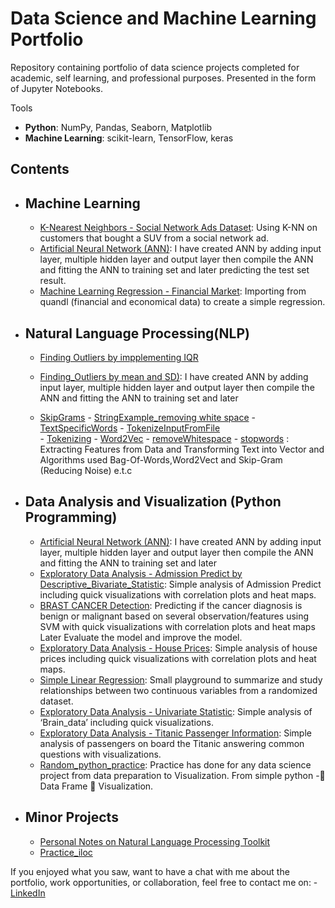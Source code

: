 # Data Science and Machine Learning Portfolio
Repository containing portfolio of data science projects completed for academic, self learning, and professional purposes. Presented in the form of Jupyter Notebooks.

Tools
  - **Python**: NumPy, Pandas, Seaborn, Matplotlib
  - **Machine Learning**: scikit-learn, TensorFlow, keras

## Contents
- ## Machine Learning
    - [K-Nearest Neighbors - Social Network Ads Dataset](https://github.com/Tanmay2008/Data_Science_Portfolio/blob/master/K_Nearest_Neighbors/K-Nearest%20Neighbors%20On%20Social%20Network%20Ads.ipynb): Using K-NN on customers that bought a SUV from a social network ad.
     - [Artificial Neural Network (ANN)](https://github.com/Tanmay2008/Data_Science_Portfolio/blob/master/ANN.ipynb): I have created ANN by adding input layer, multiple hidden layer and output layer then compile the ANN and fitting the ANN to training set and later predicting the test set result.
     - [Machine Learning Regression - Financial Market](https://github.com/Tanmay2008/Data_Science_Portfolio/blob/master/Regression%20-%20Machine%20Learning.ipynb): Importing from quandl (financial and economical data) to create a simple regression.
     
 - ## Natural Language Processing(NLP)
    - [Finding Outliers by impplementing IQR](https://github.com/Tanmay2008/Data_Science_Portfolio/blob/master/NLP_Cleaning%20%26%20Preprocessing%20Text%20Data/Finding%20Outliers%20by%20impplementing%20IQR.py)
    
     - [Finding_Outliers by mean and SD)](https://github.com/Tanmay2008/Data_Science_Portfolio/blob/master/NLP_Cleaning%20%26%20Preprocessing%20Text%20Data/Finding_Outliers%20by%20mean%20and%20SD.py): I have created ANN by adding input layer, multiple hidden layer and output layer then compile the ANN and fitting the ANN to training set and later 
      - [SkipGrams](https://github.com/Tanmay2008/Data_Science_Portfolio/blob/master/NLP_Cleaning%20%26%20Preprocessing%20Text%20Data/SkipGrams.py)
       - [StringExample_removing white space](https://github.com/Tanmay2008/Data_Science_Portfolio/blob/master/NLP_Cleaning%20%26%20Preprocessing%20Text%20Data/StringExample_removing%20white%20space.py)
       - [TextSpecificWords](https://github.com/Tanmay2008/Data_Science_Portfolio/blob/master/NLP_Cleaning%20%26%20Preprocessing%20Text%20Data/TextSpecificWords.py)
       - [TokenizeInputFromFile](https://github.com/Tanmay2008/Data_Science_Portfolio/blob/master/NLP_Cleaning%20%26%20Preprocessing%20Text%20Data/Tokenizing.py)   
       - [Tokenizing](https://github.com/Tanmay2008/Data_Science_Portfolio/blob/master/NLP_Cleaning%20%26%20Preprocessing%20Text%20Data/Tokenizing.py)
       - [Word2Vec](https://github.com/Tanmay2008/Data_Science_Portfolio/blob/master/NLP_Cleaning%20%26%20Preprocessing%20Text%20Data/Word2Vec.py)
       - [removeWhitespace](https://github.com/Tanmay2008/Data_Science_Portfolio/blob/master/NLP_Cleaning%20%26%20Preprocessing%20Text%20Data/removeWhitespace.py)
       - [stopwords](https://github.com/Tanmay2008/Data_Science_Portfolio/blob/master/NLP_Cleaning%20%26%20Preprocessing%20Text%20Data/stopwords.py) :
       Extracting Features from Data and Transforming Text into Vector and Algorithms used Bag-Of-Words,Word2Vect and Skip-Gram (Reducing Noise) e.t.c
  
- ## Data Analysis and Visualization (Python Programming)
     - [Artificial Neural Network (ANN)](https://github.com/Tanmay2008/Data_Science_Portfolio/blob/master/ANN.ipynb): I have created ANN by adding input layer, multiple hidden layer and output layer then compile the ANN and fitting the ANN to training set and later 
    - [Exploratory Data Analysis - Admission Predict by Descriptive_Bivariate_Statistic](https://github.com/Tanmay2008/Data_Science_Portfolio/blob/master/Admission%20Predict%20by%20Descriptive_Bivariate_Statistics.ipynb): Simple analysis of Admission Predict including quick visualizations with correlation plots and heat maps.
    - [BRAST CANCER Detection](https://github.com/Tanmay2008/Data_Science_Portfolio/blob/master/Breast%20Cancer%20Detection_SVM.ipynb): Predicting if the cancer diagnosis is benign or malignant based on several observation/features using SVM with quick visualizations with correlation plots and heat maps Later Evaluate the model and improve the model.
     - [Exploratory Data Analysis - House Prices](https://github.com/Tanmay2008/Data_Science_Portfolio/blob/master/Exploratory%20Data%20Analysis%20of%20House%20Prices.ipynb): Simple analysis of house prices including quick visualizations with correlation plots and heat maps.
   - [Simple Linear Regression](https://github.com/Tanmay2008/Data_Science_Portfolio/blob/master/Simple%20Linear%20Regression.ipynb): Small playground to summarize and study relationships between two continuous variables from a randomized dataset. 
   - [Exploratory Data Analysis - Univariate Statistic](https://github.com/Tanmay2008/Data_Science_Portfolio/blob/master/Univariate%20Statistics.ipynb): Simple analysis of ‘Brain_data’ including quick visualizations.  
    - [Exploratory Data Analysis - Titanic Passenger Information](https://github.com/Tanmay2008/Data_Science_Portfolio/blob/master/kaggle_titanic.ipynb): Simple analysis of passengers on board the Titanic answering common questions with visualizations. 
   - [Random_python_practice](https://github.com/Tanmay2008/Data_Science_Portfolio/blob/master/random_python_practice.ipynb): Practice has done for any data science project from data preparation to Visualization. From simple python - Data Frame  Visualization.  
     
- ## Minor Projects
    - [Personal Notes on Natural Language Processing Toolkit](https://github.com/Tanmay2008/Data_Science_Portfolio/blob/master/Natural%20Language%20Processing%20Personal%20Notes.ipynb)
    - [Practice_iloc](https://github.com/Tanmay2008/Data_Science_Portfolio/blob/master/Practice_iloc.ipynb)
   

If you enjoyed what you saw, want to have a chat with me about the portfolio, work opportunities, or collaboration, feel free to contact me on:
    - [LinkedIn](https://www.linkedin.com/in//)
    
  

